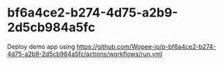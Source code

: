 # bf6a4ce2-b274-4d75-a2b9-2d5cb984a5fc
Deploy demo app using https://github.com/Wopee-io/p-bf6a4ce2-b274-4d75-a2b9-2d5cb984a5fc/actions/workflows/run.yml
